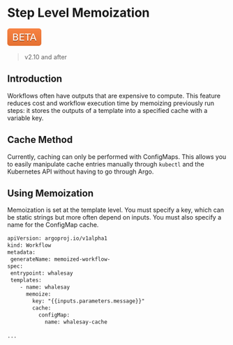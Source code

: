 # Step Level Memoization

![beta](assets/beta.svg)

> v2.10 and after

## Introduction

Workflows often have outputs that are expensive to compute. 
This feature reduces cost and workflow execution time by memoizing previously run steps: 
it stores the outputs of a template into a specified cache with a variable key.

## Cache Method

Currently, caching can only be performed with ConfigMaps.
This allows you to easily manipulate cache entries manually through `kubectl` and the Kubernetes API without having to go through Argo.  

## Using Memoization 

Memoization is set at the template level. You must specify a key, which can be static strings but more often depend on inputs. 
You must also specify a name for the ConfigMap cache. 

```
apiVersion: argoproj.io/v1alpha1
kind: Workflow
metadata:
 generateName: memoized-workflow-
spec:
 entrypoint: whalesay
 templates:
    - name: whalesay
      memoize:
        key: "{{inputs.parameters.message}}" 
        cache:
          configMap:
            name: whalesay-cache

...
```


